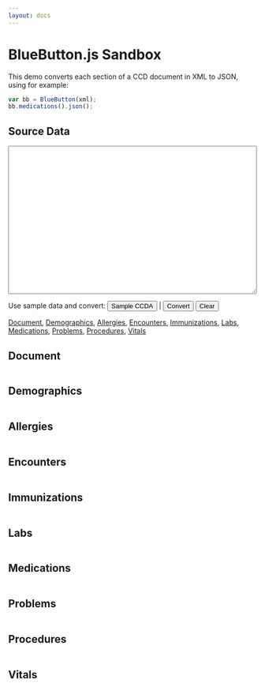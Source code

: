 ```yaml
---
layout: docs
---
```


# BlueButton.js Sandbox

This demo converts each section of a CCD document in XML to JSON, using for example:

```javascript
var bb = BlueButton(xml);
bb.medications().json();
```

## Source Data

<textarea id="xml"></textarea>

<style type="text/css">
  button {
    font-size: 13px;
  }
  textarea {
    width: 100%;
    height: 300px;
    font-size: 14px;
    font-family: 'menlo', monospace;
    white-space: pre;
  }
</style>

Use sample data and convert: <button onclick="load('bb_ref_ccda')">Sample CCDA</button> | <button onclick="convert()">Convert</button> <button onclick="clearAll()">Clear</button>

[Document](#document-section), [Demographics](#demographics-section), [Allergies](#allergies-section), [Encounters](#encounters-section), [Immunizations](#immunizations-section), [Labs](#labs-section), [Medications](#medications-section), [Problems](#problems-section), [Procedures](#procedures-section), [Vitals](#vitals-section)


<a name="document-section"></a>

## Document

<pre><code id="document" class="javascript"></code></pre>


<a name="demographics-section"></a>

## Demographics

<pre><code id="demographics" class="javascript"></code></pre>


<a name="allergies-section"></a>

## Allergies

<pre><code id="allergies" class="javascript"></code></pre>


<a name="encounters-section"></a>

## Encounters

<pre><code id="encounters" class="javascript"></code></pre>


<a name="immunizations-section"></a>

## Immunizations

<pre><code id="immunizations" class="javascript"></code></pre>


<a name="labs-section"></a>

## Labs

<pre><code id="labs" class="javascript"></code></pre>


<a name="medications-section"></a>

## Medications

<pre><code id="medications" class="javascript"></code></pre>


<a name="problems-section"></a>

## Problems

<pre><code id="problems" class="javascript"></code></pre>


<a name="procedures-section"></a>

## Procedures

<pre><code id="procedures" class="javascript"></code></pre>


<a name="vitals-section"></a>

## Vitals

<pre><code id="vitals" class="javascript"></code></pre>

<script src="http://yandex.st/highlightjs/7.3/highlight.min.js"></script>
<script src="https://rawgithub.com/blue-button/bluebutton.js/master/build/bluebutton.js"></script>
<script>
  var baseURL = "";
  var xml, bb;
  var doc = document.getElementById('document');
  var demographics = document.getElementById('demographics');
  var allergies = document.getElementById('allergies');
  var encounters = document.getElementById('encounters');
  var immunizations = document.getElementById('immunizations');
  var labs = document.getElementById('labs');
  var medications = document.getElementById('medications');
  var problems = document.getElementById('problems');
  var procedures = document.getElementById('procedures');
  var vitals = document.getElementById('vitals');
  
  function hl(src) {
    return hljs.highlight('javascript', src).value
  }
  
  function load(kind) {
    var xhReq = new XMLHttpRequest();
    
    var url;
    switch (kind) {
      case 'va_c32': url = '/VA_CCD_Sample_File_Version_12_4.xml';
        break;
      case 'bb_ref_ccda': url = baseURL + '/files/ccda.xml';
        break;
    }
    
    xhReq.open('GET', url, false);
    xhReq.send(null);
    var xml = xhReq.responseText;
    
    // TODO: Replace '\t' in xml with '  '
    xml = xml.replace(/\t/g, '  ');
    
    clearAll();
    document.getElementById('xml').value = xml;
    convert();
  }
  
  function clearAll() {
    clearXML();
    clearJSON();
  }
  
  function clearXML() { document.getElementById('xml').value = ''; }
  function clearJSON() {
    var els = document.getElementsByTagName('code');
    
    // i = 1 so it doesn't clear the sample usage example
    for (var i = 1; i < els.length; i++) {
      els[i].innerHTML = '';
    };
    
    bb = null;
  }
  
  function convert() {
    clearJSON();
    xml = document.getElementById('xml').value;
    bb = BlueButton(xml);
    
    doc.innerHTML = hl(bb.document().json());
    demographics.innerHTML = hl(bb.demographics().json());
    allergies.innerHTML = hl(bb.allergies().json());
    encounters.innerHTML = hl(bb.encounters().json());
    immunizations.innerHTML = hl(bb.immunizations().json());
    labs.innerHTML = hl(bb.labs().json());
    medications.innerHTML = hl(bb.medications().json());
    problems.innerHTML = hl(bb.problems().json());
    procedures.innerHTML = hl(bb.procedures().json());
    vitals.innerHTML = hl(bb.vitals().json());
  }

</script>
